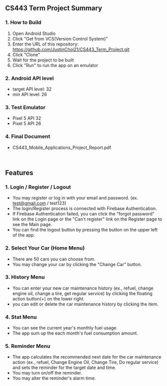 ## CS443 Term Project Summary
### 1. How to Build
1. Open Android Studio
2. Click "Get from VCS(Version Control System)"
3. Enter the URL of this repository: https://github.com/JustinChoi21/CS443_Term_Project.git
4. Click "Clone"
5. Wait for the project to be built
6. Click "Run" to run the app on an emulator

### 2. Android API level
- target API level: 32
- min API level: 26

### 3. Test Emulator
- Pixel 5 API 32
- Pixel 5 API 26

### 4. Final Document
- CS443_Mobile_Applications_Project_Report.pdf
<br/>

## Features
### 1. Login / Register / Logout
- You may register or log in with your email and password. (ex. test@gmail.com / test123)
- The login/Register process is connected with Firebase Authentication. 
- If Firebase Authentication failed, you can click the "forgot password" link on the Login page or the "Can't register" link on the Register page to see the Main page.
- You can find the logout button by pressing the button on the upper left of the app.


### 2. Select Your Car (Home Menu)
- There are 50 cars you can choose from. 
- You may change your car by clicking the "Change Car" button.


### 3. History Menu
- You can enter your new car maintenance history (ex., refuel, change engine oil, change a tire, get regular service) by clicking the floating action button(+) on the lower right. 
- you can edit or delete the car maintenance history by clicking the item.


### 4. Stat Menu
- You can see the current year's monthly fuel usage.
- The app sum up the each month's fuel consumption amount.


### 5. Reminder Menu
- The app calculates the recommended next date for the car maintenance action (ex., refuel, Change Engine Oil, Change Tire, Do regular service) and sets the reminder for the target date and time.
- You may turn on/off the reminder.
- You may alter the reminder's alarm time.
